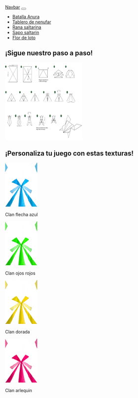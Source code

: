 <!DOCTYPE html> 
<html> 
    
  <a class="navbar-brand" href="#">Navbar</a>
  <button class="navbar-toggler" type="button" data-toggle="collapse" data-target="#navbarNav" aria-controls="navbarNav" aria-expanded="false" aria-label="Toggle navigation">
    <span class="navbar-toggler-icon"></span>
  </button>
  <div class="collapse navbar-collapse" id="navbarNav">
    <ul class="navbar-nav">
      <li class="nav-item active">
        <a class="nav-link" href="#">Batalla Anura</a>
      </li>
      <li class="nav-item">
        <a class="nav-link" href="#">Tablero de nenufar</a>
      </li>
      <li class="nav-item">
        <a class="nav-link" href="#">Rana saltarina</a>
      </li>
        <li class="nav-item">
        <a class="nav-link" href="#">Sapo saltarin</a>
      </li>
        <li class="nav-item">
        <a class="nav-link" href="#">Flor de loto</a>
      </li>
    </ul>
  </div>
</nav>
    <body> 
        <h2>¡Sigue nuestro paso a paso!</h2> 
        <img src="Paso a paso rana anura.jpg" alt="W3Schools.com" width="250" height="250">
        <h2>¡Personaliza tu juego con estas texturas!</h2> 
        <img src="Textura final rana 1.jpeg" alt="W3Schools.com" width="104" height="142">
         <p>Clan flecha azul</p> 
        <img src="Textura final rana 2.jpg" alt="W3Schools.com" width="104" height="142">
        <p>Clan ojos rojos</p>
        <img src="Textura final rana 3.png" alt="W3Schools.com" width="104" height="142">
        <p>Clan dorada</p>
        <img src="Textura final rana 5.png" alt="W3Schools.com" width="104" height="142">
        <p>Clan arlequin</p>  
         </body> 
</html>
